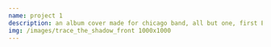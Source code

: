 ```yaml
---
name: project 1
description: an album cover made for chicago band, all but one, first EP: trace the shadow
img: /images/trace_the_shadow_front 1000x1000
---
```

